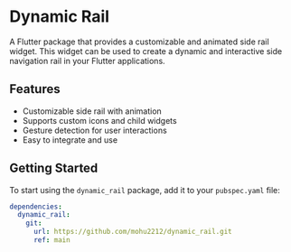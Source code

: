 # Dynamic Rail

A Flutter package that provides a customizable and animated side rail widget. This widget can be used to create a dynamic and interactive side navigation rail in your Flutter applications.

## Features

- Customizable side rail with animation
- Supports custom icons and child widgets
- Gesture detection for user interactions
- Easy to integrate and use

## Getting Started

To start using the `dynamic_rail` package, add it to your `pubspec.yaml` file:

```yaml
dependencies:
  dynamic_rail:
    git:
      url: https://github.com/mohu2212/dynamic_rail.git
      ref: main

